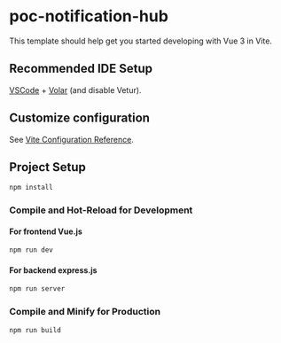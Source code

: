 # poc-notification-hub

This template should help get you started developing with Vue 3 in Vite.

## Recommended IDE Setup

[VSCode](https://code.visualstudio.com/) + [Volar](https://marketplace.visualstudio.com/items?itemName=Vue.volar) (and disable Vetur).

## Customize configuration

See [Vite Configuration Reference](https://vitejs.dev/config/).

## Project Setup

```sh
npm install
```

### Compile and Hot-Reload for Development

#### For frontend Vue.js
```sh
npm run dev
```

#### For backend express.js
```sh
npm run server
```

### Compile and Minify for Production

```sh
npm run build
```
